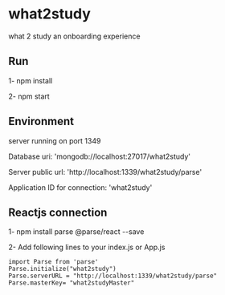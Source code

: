 # what2study
what 2 study an onboarding experience


## Run
1- npm install

2- npm start


## Environment
server running on port 1349

Database uri: 'mongodb://localhost:27017/what2study'

Server public url: 'http://localhost:1339/what2study/parse'

Application ID for connection: 'what2study'

## Reactjs connection

1- npm install parse @parse/react --save

2- Add following lines to your index.js or App.js
```
import Parse from 'parse'
Parse.initialize("what2study")
Parse.serverURL = "http://localhost:1339/what2study/parse"
Parse.masterKey= "what2studyMaster"
```
